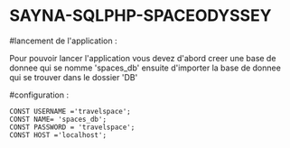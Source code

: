 # SAYNA-SQLPHP-SPACEODYSSEY

#lancement de l'application :

Pour  pouvoir lancer l'application vous devez d'abord creer une base de donnee qui se nomme 'spaces_db'
ensuite d'importer la base de donnee qui se trouver dans le dossier 'DB' 

#configuration :

    CONST USERNAME ='travelspace';
    CONST NAME= 'spaces_db';
    CONST PASSWORD = 'travelspace';
    CONST HOST ='localhost';

